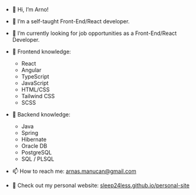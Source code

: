 - 👋 Hi, I’m Arno!
- 👀 I’m a self-taught Front-End/React developer.
- 💼 I’m currently looking for job opportunities as a Front-End/React Developer.

- 🦾 Frontend knowledge:
  - React
  - Angular
  - TypeScript
  - JavaScript
  - HTML/CSS
  - Tailwind CSS
  - SCSS
- 🦾 Backend knowledge:
  - Java
  - Spring
  - Hibernate
  - Oracle DB
  - PostgreSQL
  - SQL / PLSQL
  
- 📫 How to reach me: arnas.manucan@gmail.com
- 🔎 Check out my personal website: [sleep24less.github.io/personal-site](https://sleep24less.github.io/personal-site)

<!---
sleep24less/sleep24less is a ✨ special ✨ repository because its `README.md` (this file) appears on your GitHub profile.
You can click the Preview link to take a look at your changes.
--->
